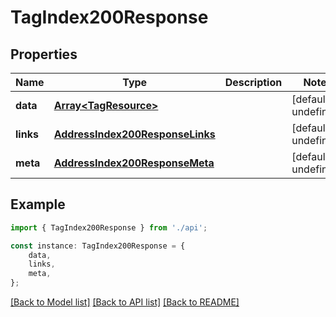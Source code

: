 # TagIndex200Response


## Properties

Name | Type | Description | Notes
------------ | ------------- | ------------- | -------------
**data** | [**Array&lt;TagResource&gt;**](TagResource.md) |  | [default to undefined]
**links** | [**AddressIndex200ResponseLinks**](AddressIndex200ResponseLinks.md) |  | [default to undefined]
**meta** | [**AddressIndex200ResponseMeta**](AddressIndex200ResponseMeta.md) |  | [default to undefined]

## Example

```typescript
import { TagIndex200Response } from './api';

const instance: TagIndex200Response = {
    data,
    links,
    meta,
};
```

[[Back to Model list]](../README.md#documentation-for-models) [[Back to API list]](../README.md#documentation-for-api-endpoints) [[Back to README]](../README.md)
